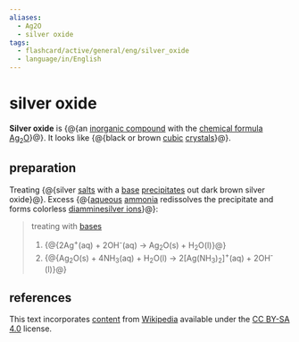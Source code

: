 ```yaml
---
aliases:
  - Ag2O
  - silver oxide
tags:
  - flashcard/active/general/eng/silver_oxide
  - language/in/English
---
```


# silver oxide

__Silver oxide__ is {@{an [inorganic compound](inorganic%20compound.md) with the [chemical formula](chemical%20formula.md) [Ag](silver.md)<sub>2</sub>[O](oxide.md)}@}. It looks like {@{black or brown [cubic](cubic%20crystal%20system.md) [crystals](crystal.md)}@}. <!--SR:!2027-02-13,1013,330!2027-04-08,598,210-->

## preparation

Treating {@{silver [salts](salt%20(chemistry).md) with a [base](base%20(chemistry).md) [precipitates](precipitate.md) out dark brown silver oxide}@}. Excess {@{[aqueous](aqueous%20solution.md) [ammonia](ammonia.md) redissolves the precipitate and forms colorless [diamminesilver ions](Tollens'%20reagent.md)}@}: <!--SR:!2025-10-03,270,190!2027-04-03,697,270-->

> treating with [bases](base%20(chemistry).md)
>
> 1. {@{2Ag<sup>+</sup>(aq) + 2OH<sup>-</sup>(aq) → Ag<sub>2</sub>O(s) + H<sub>2</sub>O(l)}@}
> 2. {@{Ag<sub>2</sub>O(s) + 4NH<sub>3</sub>(aq) + H<sub>2</sub>O(l) → 2\[Ag(NH<sub>3</sub>)<sub>2</sub>\]<sup>+</sup>(aq) + 2OH<sup>-</sup>(l)}@} <!--SR:!2028-04-08,1042,270!2025-11-20,368,250-->

## references

This text incorporates [content](https://en.wikipedia.org/wiki/silver_oxide) from [Wikipedia](Wikipedia.md) available under the [CC BY-SA 4.0](https://creativecommons.org/licenses/by-sa/4.0/) license.
